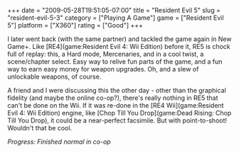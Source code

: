 +++
date = "2009-05-28T19:51:05-07:00"
title = "Resident Evil 5"
slug = "resident-evil-5-3"
category = ["Playing A Game"]
game = ["Resident Evil 5"]
platform = ["X360"]
rating = ["Good"]
+++

I later went back (with the same partner) and tackled the game again in New Game+.  Like [RE4](game:Resident Evil 4: Wii Edition) before it, RE5 is chock full of replay: this, a Hard mode, Mercenaries, and in a cool twist, a scene/chapter select.  Easy way to relive fun parts of the game, and a fun way to earn easy money for weapon upgrades.  Oh, and a slew of unlockable weapons, of course.

A friend and I were discussing this the other day - other than the graphical fidelity (and maybe the online co-op?), there's really nothing in RE5 that can't be done on the Wii.  If it was re-done in the [RE4 Wii](game:Resident Evil 4: Wii Edition) engine, like [Chop Till You Drop](game:Dead Rising: Chop Till You Drop), it could be a near-perfect facsimile.  But with point-to-shoot!  Wouldn't that be cool.

<i>Progress: Finished normal in co-op</i>